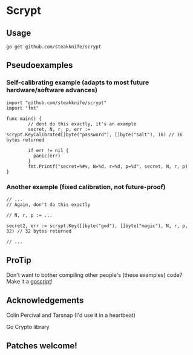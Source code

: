 # Scrypt

## Usage

    go get github.com/steakknife/scrypt

## Pseudoexamples

### Self-calibrating example (adapts to most future hardware/software advances)

```golang
import "github.com/steakknife/scrypt"
import "fmt"

func main() {
        // dont do this exactly, it's an example
        secret, N, r, p, err := scrypt.KeyCalibrated[]byte("password"), []byte("salt"), 16) // 16 bytes returned
        
        if err != nil {
          panic(err)
        }
        fmt.Printf("secret=%#v, N=%d, r=%d, p=%d", secret, N, r, p)
}
```

### Another example (fixed calibration, not future-proof)

```golang
// ...
// Again, don't do this exactly 

// N, r, p := ...

secret2, err := scrypt.Key([]byte("god"), []byte("magic"), N, r, p, 32) // 32 bytes returned

// ...
```

## ProTip

Don't want to bother compiling other people's (these examples) code?  Make it a [goscript](https://gist.github.com/8311240)!

## Acknowledgements

Colin Percival and Tarsnap (I'd use it in a heartbeat)

Go Crypto library

## Patches welcome!
